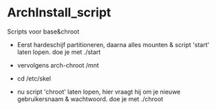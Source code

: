 # ArchInstall_script
Scripts voor base&amp;chroot

* Eerst hardeschijf partitioneren, daarna alles mounten & script 'start' laten lopen.
  doe je met ./start

* vervolgens arch-chroot /mnt
* cd /etc/skel
* nu script 'chroot' laten lopen, hier vraagt hij om je nieuwe gebruikersnaam & wachtwoord.
  doe je met ./chroot
